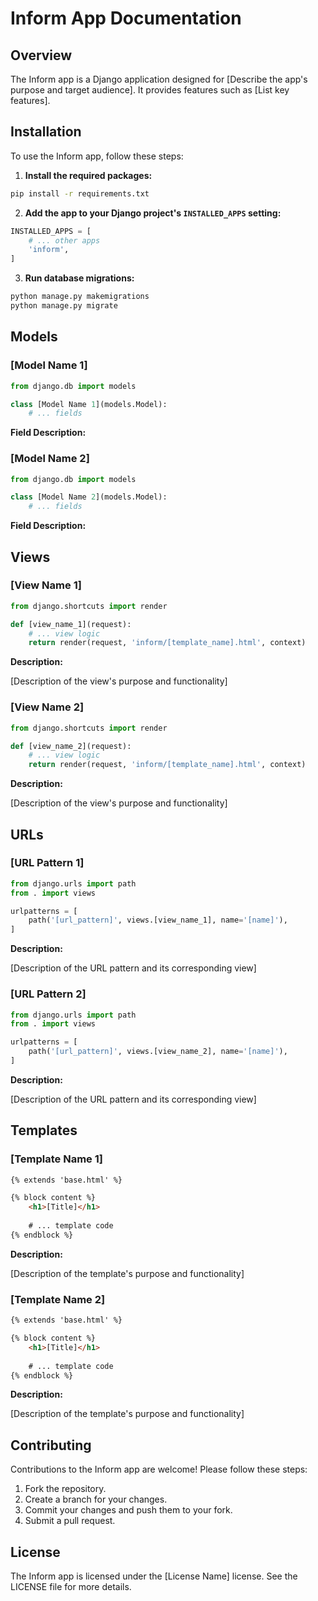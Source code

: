 # Inform App Documentation

## Overview

The Inform app is a Django application designed for [Describe the app's purpose and target audience]. It provides features such as [List key features].

## Installation

To use the Inform app, follow these steps:

1. **Install the required packages:**

```bash
pip install -r requirements.txt
```

2. **Add the app to your Django project's `INSTALLED_APPS` setting:**

```python
INSTALLED_APPS = [
    # ... other apps
    'inform',
]
```

3. **Run database migrations:**

```bash
python manage.py makemigrations
python manage.py migrate
```

## Models

### [Model Name 1]

```python
from django.db import models

class [Model Name 1](models.Model):
    # ... fields
```

**Field Description:**

### [Model Name 2]

```python
from django.db import models

class [Model Name 2](models.Model):
    # ... fields
```

**Field Description:**

## Views

### [View Name 1]

```python
from django.shortcuts import render

def [view_name_1](request):
    # ... view logic
    return render(request, 'inform/[template_name].html', context)
```

**Description:**

[Description of the view's purpose and functionality]

### [View Name 2]

```python
from django.shortcuts import render

def [view_name_2](request):
    # ... view logic
    return render(request, 'inform/[template_name].html', context)
```

**Description:**

[Description of the view's purpose and functionality]

## URLs

### [URL Pattern 1]

```python
from django.urls import path
from . import views

urlpatterns = [
    path('[url_pattern]', views.[view_name_1], name='[name]'),
]
```

**Description:**

[Description of the URL pattern and its corresponding view]

### [URL Pattern 2]

```python
from django.urls import path
from . import views

urlpatterns = [
    path('[url_pattern]', views.[view_name_2], name='[name]'),
]
```

**Description:**

[Description of the URL pattern and its corresponding view]

## Templates

### [Template Name 1]

```html
{% extends 'base.html' %}

{% block content %}
    <h1>[Title]</h1>
    
    # ... template code
{% endblock %}
```

**Description:**

[Description of the template's purpose and functionality]

### [Template Name 2]

```html
{% extends 'base.html' %}

{% block content %}
    <h1>[Title]</h1>
    
    # ... template code
{% endblock %}
```

**Description:**

[Description of the template's purpose and functionality]

## Contributing

Contributions to the Inform app are welcome! Please follow these steps:

1. Fork the repository.
2. Create a branch for your changes.
3. Commit your changes and push them to your fork.
4. Submit a pull request.

## License

The Inform app is licensed under the [License Name] license. See the LICENSE file for more details.
